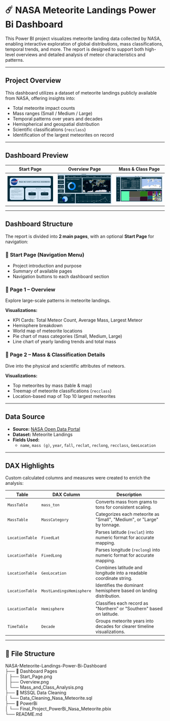 # ☄️ NASA Meteorite Landings Power Bi Dashboard

This Power BI project visualizes meteorite landing data collected by NASA, enabling interactive exploration of global distributions, mass classifications, temporal trends, and more. The report is designed to support both high-level overviews and detailed analysis of meteor characteristics and patterns.

---

## Project Overview

This dashboard utilizes a dataset of meteorite landings publicly available from NASA, offering insights into:

- Total meteorite impact counts
- Mass ranges (Small / Medium / Large)
- Temporal patterns over years and decades
- Hemispherical and geospatial distribution
- Scientific classifications (`recclass`)
- Identification of the largest meteorites on record

---

## Dashboard Preview

| Start Page | Overview Page | Mass & Class Page |
|------------|----------------|--------------------|
| ![Start](./Dashboard%20Pages/Start_Page.png) | ![Overview](./Dashboard%20Pages/Overview.png) | ![Mass & Class](./Dashboard%20Pages/Mass_and_Class_Analysis.png) |

---

## Dashboard Structure

The report is divided into **2 main pages**, with an optional **Start Page** for navigation:

### 📄 **Start Page (Navigation Menu)**
- Project introduction and purpose
- Summary of available pages
- Navigation buttons to each dashboard section


### 📄 **Page 1 – Overview**
Explore large-scale patterns in meteorite landings.

**Visualizations:**
- KPI Cards: Total Meteor Count, Average Mass, Largest Meteor
- Hemisphere breakdown
- World map of meteorite locations
- Pie chart of mass categories (Small, Medium, Large)
- Line chart of yearly landing trends and total mass


### 📄 **Page 2 – Mass & Classification Details**
Dive into the physical and scientific attributes of meteors.

**Visualizations:**
- Top meteorites by mass (table & map)
- Treemap of meteorite classifications (`recclass`)
- Location-based map of Top 10 largest meteorites

---



## Data Source

- **Source:** [NASA Open Data Portal](https://data.nasa.gov/)
- **Dataset:** Meteorite Landings
- **Fields Used:**  
  - `name`, `mass (g)`, `year`, `fall`, `reclat`, `reclong`, `recclass`, `GeoLocation`

---

## DAX Highlights

Custom calculated columns and measures were created to enrich the analysis:

| **Table**        | **DAX Column**         | **Description**                                                                 |
|------------------|------------------------|----------------------------------------------------------------------------------|
| `MassTable`      | `mass_ton`             | Converts mass from grams to tons for consistent scaling.                        |
| `MassTable`      | `MassCategory`         | Categorizes each meteorite as "Small", "Medium", or "Large" by tonnage.         |
| `LocationTable`  | `FixedLat`             | Parses latitude (`reclat`) into numeric format for accurate mapping.            |
| `LocationTable`  | `FixedLong`            | Parses longitude (`reclong`) into numeric format for accurate mapping.          |
| `LocationTable`  | `GeoLocation`          | Combines latitude and longitude into a readable coordinate string.              |
| `LocationTable`  | `MostLandingsHemisphere`     | Identifies the dominant hemisphere based on landing distribution.               |
| `LocationTable`  | `Hemisphere`           | Classifies each record as "Northern" or "Southern" based on latitude.           |
| `TimeTable`      | `Decade`               | Groups meteorite years into decades for clearer timeline visualizations.        |


---


## 📁 File Structure

NASA-Meteorite-Landings-Power-Bi-Dashboard  
├── 📁 Dashboard Pages  
│    ├── Start_Page.png  
│    ├── Overview.png  
│    └── Mass_and_Class_Analysis.png  
├── 📁 MSSQL Data Cleaning  
│    └── Data_Cleaning_Nasa_Meteorite.sql   
├── 📁 PowerBi  
│    └── Final_Project_PowerBi_Nasa_Meteorite.pbix  
└── README.md  
